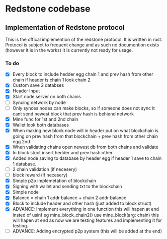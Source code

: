 # Redstone codebase
## Implementation of Redstone protocol
This is the offical implemention of the redstone protocol. It is written in rust. Protocol is subject to frequent change and as such no documention exists (however it is in the works) It is currently not ready for usage.
### To do
- [x] Every block to include hedder egg chain 1 and prev hash from other chain if header is chain 1 look chain 2
- [x]  Custom save 2 databses
- [x]  Header Input
- [x]  Start node server on both chains
- [ ]  Syncing network by node
- [ ]  Only synces nodes can make blocks, so if someone does not sync it cant send newest block that prev hash is behiend network
- [x]  Mine func for 1st and 2nd chain
- [x]  Wallet look both databases
- [x]  When making new block node will in header put on what blockchain is going on prev hash from that blockchain + prev hash from other chain egg 2nd.
- [x]  When validating chains open newest db from both chains and validate
- [x] In block stuct insert hedder and prev hash other
- [x]  Added node saving to database by header egg if header 1 save to chain 1 database.
- [ ] 2 chain validation (if necesery)
- [ ] block reward (if necesery)
- [x] Simple p2p implemetation of blockchain
- [x] Signing with wallet and sending txt to the blockchain
- [x] Simple node
- [x] Balance = chain 1 addr balance + chain 2 addr balance
- [x] Block to include header and other hash (just added to block struct)
- [x] ADVANCE: Implement everything in one function this will hapen at end insted of usinf eg mine_block_chain2() use mine_block(arg: chain) this will hapen at end as now we are testing features and implementing it for testing.
- [ ] ADVANCE: Adding encrypted p2p system (this will be added at the end)
